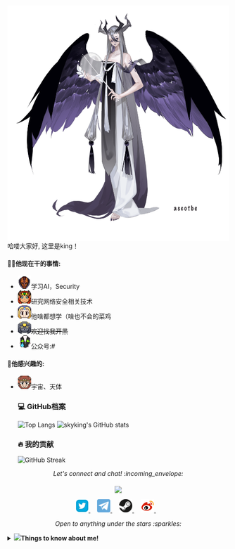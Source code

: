 
<img align="right" src="/Image/Katyusha.png" width='553px' height='536px'>

哈喽大家好, 这里是king！



#### 👨‍💻他现在干的事情:

- <img src="/Image/dac15_frog.gif" width="30px" alt="hi">学习AI，Security
- <img src="/Image/happy.gif" width="30px" alt="hi">研究网络安全相关技术
- <img src="/Image/huff.gif" width="30px" alt="hi">他啥都想学（啥也不会的菜鸡
- <img src="/Image/stars.gif" width="30px" alt="hi">~~欢迎找我开黑~~
- <img src="/Image/tear.gif" width="30px" alt="hi">公众号:#

#### :green_heart:他感兴趣的:

- <img src="/Image/snort.gif" width="30px" alt="hi">宇宙、天体

  <h3>💻 GitHub档案</h3>
  <!-- https://github.com/anuraghazra/github-readme-stats -->

  ![Top Langs](https://github-readme-status.sanyue.site/api/top-langs/?username=w0xking&theme=dracula&locale=cn&border_radius=12&layout=compact)
  ![skyking's GitHub stats](https://github-readme-status.sanyue.site/api?username=w0xking&theme=dracula&locale=cn&border_radius=12)
  <br/>
  <h3>🔥 我的贡献</h3>
  <!-- GitHub Readme Streak Stats - https://github.com/DenverCoder1/github-readme-streak-stats -->
  <p>
    <img src="https://github-readme-streak-stats-rho-lime.vercel.app?user=w0xking&theme=catppuccin-latte&locale=zh_Hans&card_width=755" alt="GitHub Streak" />
  </p>
  

<p align="center"> 
  <i> Let's connect and chat! :incoming_envelope: </i>
</p>
<p align="center"> 
	<img src="https://komarev.com/ghpvc/?username=w0xking&color=green&label=Welcome" align="middle" />
</p>
<p align="center">
  <a href="https://twitter.com/#"><img src="/MySvgs/twitter.svg" width="30px" alt="Twitter">     </a> &nbsp; &nbsp;
  <a href="https://t.me/#"><img src="/MySvgs/telegram.svg" width="30px" alt="Telegram">    </a> &nbsp; &nbsp;
  <a href="https://steamcommunity.com/id/3"><img src="/MySvgs/steam.svg" width="30px" alt="Steam">    </a> &nbsp; &nbsp;
    <a href="https://weibo.com/u/3"><img src="/MySvgs/Weibo.svg" width="30px" alt="Weibo">    </a> &nbsp; &nbsp;
</p>
<p align="center">
  <i> Open to anything under the stars :sparkles: </i>
</p>

<details>
  <summary> <b>  <img src="https://media.giphy.com/media/VgCDAzcKvsR6OM0uWg/giphy.gif" width="50">Things to know about me! </b></summary>


 <!-- [![Github Stats By Anurag](https://github-readme-stats.vercel.app/api?username=w0xking&show_icons=true&title_color=fff&icon_color=79ff97&text_color=9f9f9f&bg_color=151515)](https://github.com/w0xking/) -->
 [![Github Stats By Anurag](https://api.star-history.com/svg?repos=w0xking/w0xking.github.io&repos=w0xking/Kernelhub&repos=w0xking/ReiAyanami&repos=w0xking/HackerMind&repos=w0xking/CounterStrike&type=Date)](https://github.com/w0xking/)

![Github Stats By Anurag](https://raw.githubusercontent.com/w0xking/w0xking/master/github-metrics/steam.svg)

</details>


